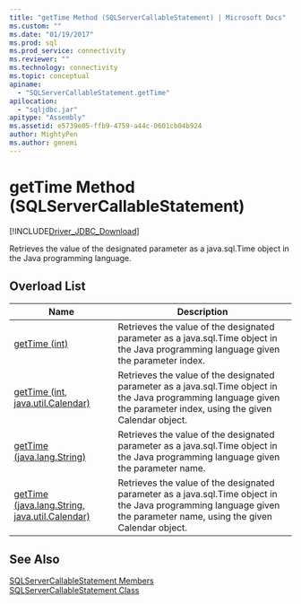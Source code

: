 ```yaml
---
title: "getTime Method (SQLServerCallableStatement) | Microsoft Docs"
ms.custom: ""
ms.date: "01/19/2017"
ms.prod: sql
ms.prod_service: connectivity
ms.reviewer: ""
ms.technology: connectivity
ms.topic: conceptual
apiname: 
  - "SQLServerCallableStatement.getTime"
apilocation: 
  - "sqljdbc.jar"
apitype: "Assembly"
ms.assetid: e5739e05-ffb9-4759-a44c-0601cb04b924
author: MightyPen
ms.author: genemi
---
```

# getTime Method (SQLServerCallableStatement)
[!INCLUDE[Driver_JDBC_Download](../../../includes/driver_jdbc_download.md)]

  Retrieves the value of the designated parameter as a java.sql.Time object in the Java programming language.  
  
## Overload List  
  
|Name|Description|  
|----------|-----------------|  
|[getTime (int)](../../../connect/jdbc/reference/gettime-method-int.md)|Retrieves the value of the designated parameter as a java.sql.Time object in the Java programming language given the parameter index.|  
|[getTime (int, java.util.Calendar)](../../../connect/jdbc/reference/gettime-method-int-java-util-calendar.md)|Retrieves the value of the designated parameter as a java.sql.Time object in the Java programming language given the parameter index, using the given Calendar object.|  
|[getTime (java.lang.String)](../../../connect/jdbc/reference/gettime-method-java-lang-string.md)|Retrieves the value of the designated parameter as a java.sql.Time object in the Java programming language given the parameter name.|  
|[getTime (java.lang.String, java.util.Calendar)](../../../connect/jdbc/reference/gettime-method-java-lang-string-java-util-calendar.md)|Retrieves the value of the designated parameter as a java.sql.Time object in the Java programming language given the parameter name, using the given Calendar object.|  
  
## See Also  
 [SQLServerCallableStatement Members](../../../connect/jdbc/reference/sqlservercallablestatement-members.md)   
 [SQLServerCallableStatement Class](../../../connect/jdbc/reference/sqlservercallablestatement-class.md)  
  
  
